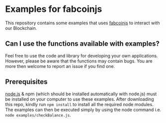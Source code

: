 # Examples for fabcoinjs
This repository contains some examples that uses [fabcoinjs](https://www.npmjs.com/package/fabcoinjs) to interact with our Blockchain. 

## Can I use the functions available with examples?
Feel free to use the code and library for developing your own applications. However, please be aware that the functions may contain bugs. You are more then welcome to report an issue if you find one.

## Prerequisites
[node.js](https://nodejs.org/en/) & npm (which should be installed automatically with node.js) must be installed on your computer to use these examples.
After downloading this repo, kindly run `npm install` to install all the required node modules.
The examples can then be executed simply by using the node command i.e. `node examples/checkBalance.js`. 